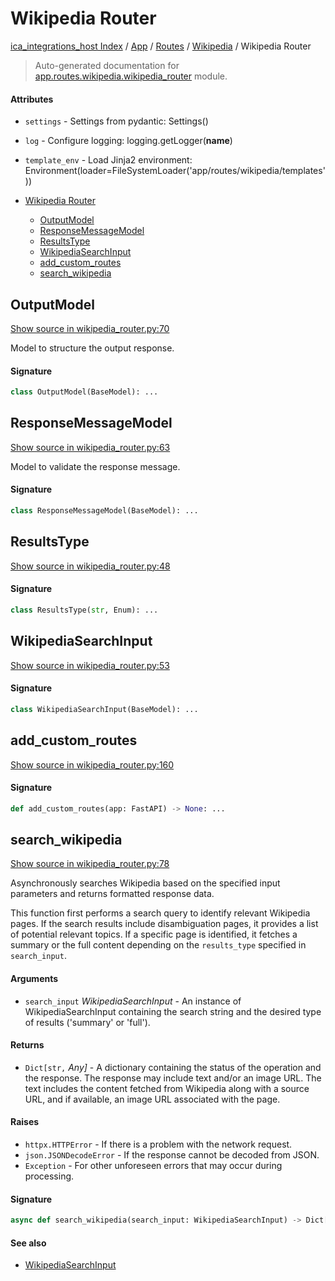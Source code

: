 # Wikipedia Router

[ica_integrations_host Index](../../../README.md#ica_integrations_host-index) / [App](../../index.md#app) / [Routes](../index.md#routes) / [Wikipedia](./index.md#wikipedia) / Wikipedia Router

> Auto-generated documentation for [app.routes.wikipedia.wikipedia_router](https://github.ibm.com/destiny/ica_integrations_host/blob/main/app/routes/wikipedia/wikipedia_router.py) module.

#### Attributes

- `settings` - Settings from pydantic: Settings()

- `log` - Configure logging: logging.getLogger(__name__)

- `template_env` - Load Jinja2 environment: Environment(loader=FileSystemLoader('app/routes/wikipedia/templates'))


- [Wikipedia Router](#wikipedia-router)
  - [OutputModel](#outputmodel)
  - [ResponseMessageModel](#responsemessagemodel)
  - [ResultsType](#resultstype)
  - [WikipediaSearchInput](#wikipediasearchinput)
  - [add_custom_routes](#add_custom_routes)
  - [search_wikipedia](#search_wikipedia)

## OutputModel

[Show source in wikipedia_router.py:70](https://github.ibm.com/destiny/ica_integrations_host/blob/main/app/routes/wikipedia/wikipedia_router.py#L70)

Model to structure the output response.

#### Signature

```python
class OutputModel(BaseModel): ...
```



## ResponseMessageModel

[Show source in wikipedia_router.py:63](https://github.ibm.com/destiny/ica_integrations_host/blob/main/app/routes/wikipedia/wikipedia_router.py#L63)

Model to validate the response message.

#### Signature

```python
class ResponseMessageModel(BaseModel): ...
```



## ResultsType

[Show source in wikipedia_router.py:48](https://github.ibm.com/destiny/ica_integrations_host/blob/main/app/routes/wikipedia/wikipedia_router.py#L48)

#### Signature

```python
class ResultsType(str, Enum): ...
```



## WikipediaSearchInput

[Show source in wikipedia_router.py:53](https://github.ibm.com/destiny/ica_integrations_host/blob/main/app/routes/wikipedia/wikipedia_router.py#L53)

#### Signature

```python
class WikipediaSearchInput(BaseModel): ...
```



## add_custom_routes

[Show source in wikipedia_router.py:160](https://github.ibm.com/destiny/ica_integrations_host/blob/main/app/routes/wikipedia/wikipedia_router.py#L160)

#### Signature

```python
def add_custom_routes(app: FastAPI) -> None: ...
```



## search_wikipedia

[Show source in wikipedia_router.py:78](https://github.ibm.com/destiny/ica_integrations_host/blob/main/app/routes/wikipedia/wikipedia_router.py#L78)

Asynchronously searches Wikipedia based on the specified input parameters and returns
formatted response data.

This function first performs a search query to identify relevant Wikipedia pages. If the
search results include disambiguation pages, it provides a list of potential relevant topics.
If a specific page is identified, it fetches a summary or the full content depending on
the `results_type` specified in `search_input`.

#### Arguments

- `search_input` *WikipediaSearchInput* - An instance of WikipediaSearchInput containing
                                     the search string and the desired type of results
                                     ('summary' or 'full').

#### Returns

- `Dict[str,` *Any]* - A dictionary containing the status of the operation and the response.
                The response may include text and/or an image URL. The text includes
                the content fetched from Wikipedia along with a source URL, and if
                available, an image URL associated with the page.

#### Raises

- `httpx.HTTPError` - If there is a problem with the network request.
- `json.JSONDecodeError` - If the response cannot be decoded from JSON.
- `Exception` - For other unforeseen errors that may occur during processing.

#### Signature

```python
async def search_wikipedia(search_input: WikipediaSearchInput) -> Dict[str, Any]: ...
```

#### See also

- [WikipediaSearchInput](#wikipediasearchinput)

